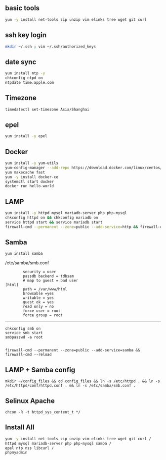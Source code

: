 ## basic tools
``` sh
yum -y install net-tools zip unzip vim elinks tree wget git curl
```

## ssh key login
``` sh
mkdir ~/.ssh ; vim ~/.ssh/authorized_keys
```

## date sync
``` sh
yum install ntp -y
chkconfig ntpd on
ntpdate time.apple.com
```

## Timezone
``` sh
timedatectl set-timezone Asia/Shanghai
```

## epel
``` sh
yum install -y epel
```

## Docker
``` sh
yum install -y yum-utils 
yum-config-manager --add-repo https://download.docker.com/linux/centos/docker-ce.repo
yum makecache fast
yum -y install docker-ce
systemctl start docker
docker run hello-world
```

## LAMP
``` sh
yum install -y httpd mysql mariadb-server php php-mysql
chkconfig httpd on && chkconfig mariadb on
service httpd start && service mariadb start
firewall-cmd --permanent --zone=public --add-service=http && firewall-cmd --reload
```

## Samba
	yum install samba

/etc/samba/smb.conf

	        security = user
	        passdb backend = tdbsam
	        # map to guest = bad user
	[html]
	        path = /var/www/html
	        browsable =yes
	        writable = yes
	        guest ok = yes
	        read only = no
	        force user = root
	        force group = root
		
---
	chkconfig smb on
	service smb start
	smbpasswd -a root


	firewall-cmd --permanent --zone=public --add-service=samba && firewall-cmd --reload


## LAMP + Samba config
	mkdir ~/config_files && cd config_files && ln -s /etc/httpd . && ln -s /etc/httpd/conf/httpd.conf . && ln -s /etc/samba/smb.conf .

## Selinux Apache
	chcon -R -t httpd_sys_content_t */
	
## Install All

``` sh
yum -y install net-tools zip unzip vim elinks tree wget git curl /
httpd mysql mariadb-server php php-mysql samba /
epel ntp nss libcurl /
phpmyadmin
```

